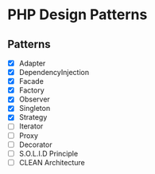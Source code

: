 # PHP Design Patterns

## Patterns
- [x] Adapter
- [x] DependencyInjection
- [x] Facade
- [x] Factory
- [x] Observer
- [x] Singleton
- [x] Strategy
- [ ] Iterator
- [ ] Proxy
- [ ] Decorator
- [ ] S.O.L.I.D Principle
- [ ] CLEAN Architecture
